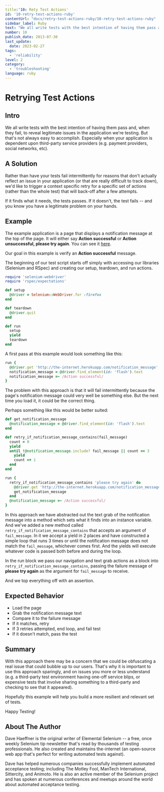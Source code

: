 ```yaml
---
title:'10: Rety Test Actions'
id: '10-retry-test-actions-ruby'
contentUrl: "docs/retry-test-actions-ruby/10-retry-test-actions-ruby"
sidebar_label: Ruby 
text: "We all write tests with the best intention of having them pass and, when they fail, to reveal legitimate issues in the application we're testing. But that's not always easy to accomplish. Especially when your application is dependent upon third-party service providers (e.g. payment providers, social networks, etc)."
number: 10
publish_date: 2013-07-30
last_update:
  date: 2023-02-27
tags:
  - 'reliability'
level: 2
category:
  - 'troubleshooting'
language: ruby
---
```


# Retrying Test Actions

## Intro

We all write tests with the best intention of having them pass and, when they fail, to reveal legitimate issues in the application we're testing. But that's not always easy to accomplish. Especially when your application is dependent upon third-party service providers (e.g. payment providers, social networks, etc).

## A Solution

Rather than have your tests fail intermittently for reasons that don't actually reflect an issue in your application (or that are really difficult to track down), we'd like to trigger a context specific retry for a specific set of actions (rather than the whole test) that will back-off after a few attempts.

If it finds what it needs, the tests passes. If it doesn't, the test fails -- and you know you have a legitimate problem on your hands.

## Example

The example application is a page that displays a notification message at the top of the page. It will either say __Action successful__ or __Action unsuccessful, please try again__. You can see it [here](http://the-internet.herokuapp.com/notification_message).

Our goal in this example is verify an __Action successful__ message.

The beginning of our test script starts off simply with accessing our libraries (Selenium and RSpec) and creating our setup, teardown, and run actions.

```ruby
require 'selenium-webdriver'
require 'rspec/expectations'

def setup
  @driver = Selenium::WebDriver.for :firefox
end

def teardown
  @driver.quit
end

def run
  setup
  yield
  teardown
end
```

A first pass at this example would look something like this:

```ruby
run {
  @driver.get 'http://the-internet.herokuapp.com/notification_message'
  notification_message = @driver.find_element(id: 'flash').text
  notification_message =~ /Action successful/
}
```

The problem with this approach is that it will fail intermittently because the page's notification message could very well be something else. But the next time you load it, it could be the correct thing.

Perhaps something like this would be better suited:

```ruby
def get_notification_message
  @notification_message = @driver.find_element(id: 'flash').text
end

def retry_if_notification_message_contains(fail_message)
  count = 0
  yield
  until !@notification_message.include? fail_message || count == 3
    yield
    count =+ 1
  end
end

run {
  retry_if_notification_message_contains 'please try again' do
    @driver.get 'http://the-internet.herokuapp.com/notification_message'
    get_notification_message
  end
  @notification_message =~ /Action successful/
}
```

In this approach we have abstracted out the text grab of the notification message into a method which sets what it finds into an instance variable. And we've added a new method called `retry_if_notification_message_contains` that accepts an argument of `fail_message`. In it we accept a yield in 2 places and have constructed a simple loop that runs 3 times or until the notification message does not match the `fail_message`, whichever comes first. And the yields will execute whatever code is passed both before and during the loop.

In the run block we pass our navigation and text grab actions as a block into `retry_if_notification_message_contains`, passing the failure message of __please try again__ as the argument for `fail_message` to receive.

And we top everything off with an assertion.


## Expected Behavior

+ Load the page
+ Grab the notification message text
+ Compare it to the failure message
+ If it matches, retry
+ If 3 retries attempted, end loop, and fail test
+ If it doesn't match, pass the test

## Summary

With this approach there may be a concern that we could be obfuscating a real issue that could bubble up to our users. That's why it is important to use this approach sparingly, and on issues you more or less understand (e.g. a third-party test environment having one-off service blips, or expensive tests that involve sharing something to a third-party and checking to see that it appeared).

Hopefully this example will help you build a more resilient and relevant set of tests.

Happy Testing!

## About The Author

Dave Haeffner is the original writer of Elemental Selenium -- a free, once weekly Selenium tip newsletter that's read by thousands of testing professionals. He also created and maintains the-internet (an open-source web app that's perfect for writing automated tests against).

Dave has helped numerous companies successfully implement automated acceptance testing; including The Motley Fool, ManTech International, Sittercity, and Animoto. He is also an active member of the Selenium project and has spoken at numerous conferences and meetups around the world about automated acceptance testing.
